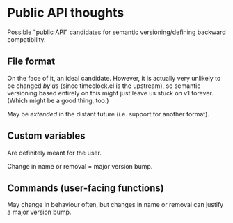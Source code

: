 # Public API thoughts
Possible "public API" candidates for semantic versioning/defining backward compatibility.

## File format
On the face of it, an ideal candidate. However, it is actually very unlikely to be changed _by us_ (since timeclock.el is the upstream), so semantic versioning based entirely on this might just leave us stuck on v1 forever. (Which might be a good thing, too.)

May be _extended_ in the distant future (i.e. support for another format).

## Custom variables
Are definitely meant for the user.

Change in name or removal = major version bump.

## Commands (user-facing functions)
May change in behaviour often, but changes in name or removal can justify a major version bump.
